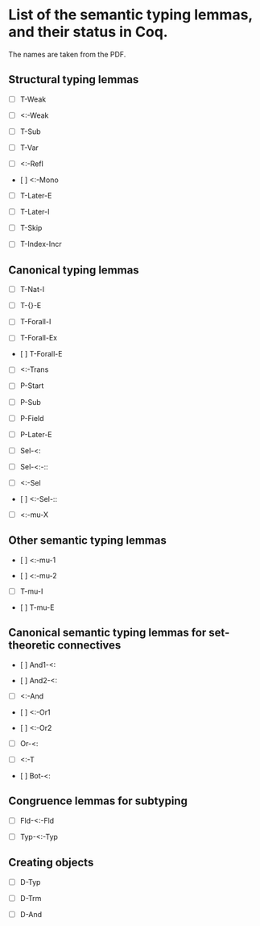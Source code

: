 
# List of the semantic typing lemmas, and their status in Coq.

The names are taken from the PDF.

## Structural typing lemmas

- [ ] T-Weak

- [ ] <:-Weak

- [ ] T-Sub

- [ ] T-Var

- [ ] <:-Refl

- [ ] <:-Mono

- [ ] T-Later-E

- [ ] T-Later-I

- [ ] T-Skip

- [ ] T-Index-Incr

## Canonical typing lemmas

- [ ] T-Nat-I

- [ ] T-{}-E

- [ ] T-Forall-I

- [ ] T-Forall-Ex

- [ ] T-Forall-E

- [ ] <:-Trans

- [ ] P-Start

- [ ] P-Sub

- [ ] P-Field

- [ ] P-Later-E

- [ ] Sel-<:

- [ ] Sel-<:-::

- [ ] <:-Sel

- [ ] <:-Sel-::

- [ ] <:-mu-X

## Other semantic typing lemmas

- [ ] <:-mu-1

- [ ] <:-mu-2

- [ ] T-mu-I

- [ ] T-mu-E

## Canonical semantic typing lemmas for set-theoretic connectives

- [ ] And1-<:

- [ ] And2-<:

- [ ] <:-And

- [ ] <:-Or1

- [ ] <:-Or2

- [ ] Or-<:

- [ ] <:-T

- [ ] Bot-<:

## Congruence lemmas for subtyping

- [ ] Fld-<:-Fld

- [ ] Typ-<:-Typ

## Creating objects

- [ ] D-Typ

- [ ] D-Trm

- [ ] D-And
